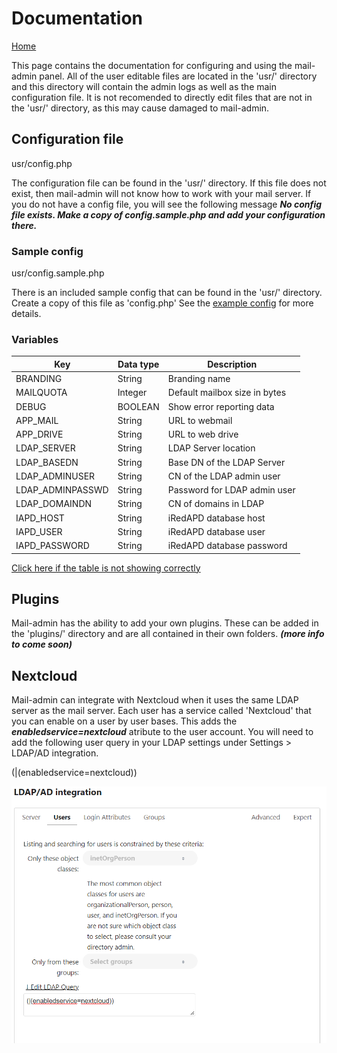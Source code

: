 # Documentation
[Home](https://mailadminpanel.org/)

This page contains the documentation for configuring and using the mail-admin panel.
All of the user editable files are located in the 'usr/' directory and this directory will contain the admin logs as well as the main configuration file.
It is not recomended to directly edit files that are not in the 'usr/' directory, as this may cause damaged to mail-admin.

## Configuration file

 usr/config.php

 The configuration file can be found in the 'usr/' directory.
 If this file does not exist, then mail-admin will not know how to work with your mail server.
 If you do not have a config file, you will see the following message ***No config file exists. Make a copy of config.sample.php and add your configuration there.***
 
### Sample config

 usr/config.sample.php
 
 There is an included sample config that can be found in the 'usr/' directory. Create a copy of this file as 'config.php'
 See the [example config](https://github.com/johnhart96/mail-admin/blob/main/usr/config.sample.php) for more details.
 
 ### Variables
| Key              | Data type     | Description                   |
| -----------------|---------------|-------------------------------|
| BRANDING         | String        | Branding name                 |
| MAILQUOTA        | Integer       | Default mailbox size in bytes |
| DEBUG            | BOOLEAN       | Show error reporting data     |
| APP_MAIL         | String        | URL to webmail                |
| APP_DRIVE        | String        | URL to web drive              |
| LDAP_SERVER      | String        | LDAP Server location          |
| LDAP_BASEDN      | String        | Base DN of the LDAP Server    |
| LDAP_ADMINUSER   | String        | CN of the LDAP admin user     |
| LDAP_ADMINPASSWD | String        | Password for LDAP admin user  |
| LDAP_DOMAINDN    | String        | CN of domains in LDAP         |
| IAPD_HOST        | String        | iRedAPD database host         |
| IAPD_USER        | String        | iRedAPD database user         |
| IAPD_PASSWORD    | String        | iRedAPD database password     |
[Click here if the table is not showing correctly](https://github.com/johnhart96/mail-admin/blob/main/docs/documentation.md)
## Plugins
Mail-admin has the ability to add your own plugins. These can be added in the 'plugins/' directory and are all contained in their own folders.
***(more info to come soon)***

## Nextcloud
Mail-admin can integrate with Nextcloud when it uses the same LDAP server as the mail server. 
Each user has a service called 'Nextcloud' that you can enable on a user by user bases. This adds the ***enabledservice=nextcloud*** atribute to the user account. You will need to add the following user query in your LDAP settings under Settings > LDAP/AD integration.

  (|(enabledservice=nextcloud))
 
![LDAP settings in Nextcloud](https://github.com/johnhart96/mail-admin/raw/main/docs/ldap.PNG)
